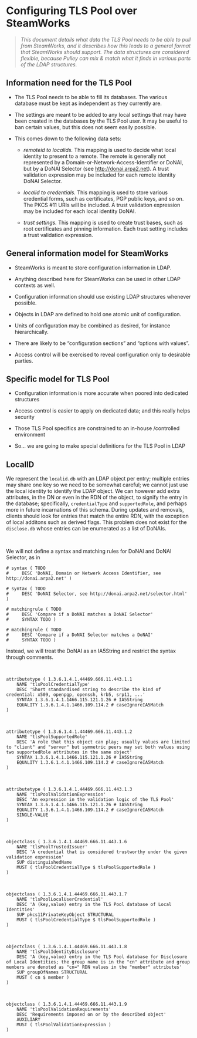 Configuring TLS Pool over SteamWorks
====================================

>   *This document details what data the TLS Pool needs to be able to pull from
>   SteamWorks, and it describes how this leads to a general format that
>   SteamWorks should support. The data structures are considered flexible,
>   because Pulley can mix & match what it finds in various parts of the LDAP
>   structures.*

Information need for the TLS Pool
---------------------------------

-   The TLS Pool needs to be able to fill its databases. The various database
    must be kept as independent as they currently are.

-   The settings are meant to be added to any local settings that may have been
    created in the databases by the TLS Pool user. It may be useful to ban
    certain values, but this does not seem easily possible.

-   This comes down to the following data sets:

    -   *remoteid to localids.* This mapping is used to decide what local
        identity to present to a remote. The remote is generally not represented
        by a Domain-or-Network-Access-Identifier or DoNAI, but by a DoNAI 
        Selector (see http://donai.arpa2.net). A trust validation expression 
        may be included for each remote identity DoNAI Selector.

    -   *localid to credentials.* This mapping is used to store various
        credential forms, such as certificates, PGP public keys, and so on. The
        PKCS \#11 URIs will be included. A trust validation expression may be
        included for each local identity DoNAI.

    -   *trust settings.* This mapping is used to create trust bases, such as
        root certificates and pinning information.  Each trust setting includes
        a trust validation expression.

General information model for SteamWorks
----------------------------------------

-   SteamWorks is meant to store configuration information in LDAP.

-   Anything described here for SteamWorks can be used in other LDAP contexts as
    well.

-   Configuration information should use existing LDAP structures whenever
    possible.

-   Objects in LDAP are defined to hold one atomic unit of configuration.

-   Units of configuration may be combined as desired, for instance
    hierarchically.

-   There are likely to be “configuration sections” and “options with values”.

-   Access control will be exercised to reveal configuration only to desirable
    parties.

Specific model for TLS Pool
---------------------------

-   Configuration information is more accurate when poored into dedicated
    structures

-   Access control is easier to apply on dedicated data; and this really helps
    security

-   Those TLS Pool specifics are constrained to an in-house /controlled
    environment

-   So… we are going to make special definitions for the TLS Pool in LDAP

LocalID
-------

We represent the `localid.db` with an LDAP object per entry; multiple entries
may share one key so we need to be somewhat careful; we cannot just use the
local identity to identify the LDAP object. We can however add extra attributes,
in the DN or even in the RDN of the object, to signify the entry in the
database; specifically, `credentialType` and `supportedRole`, and perhaps more
in future incarnations of this schema. During updates and removals, clients
should look for entries that match the entire RDN, with the exception of local
additons such as derived flags. This problem does not exist for the
`disclose.db` whose entries can be enumerated as a list of DoNAIs.

 

We will not define a syntax and matching rules for DoNAI and DoNAI Selector, as
in

~~~~~~~~~~~~~~~~~~~~~~~~~~~~~~~~~~~~~~~~~~~~~~~~~~~~~~~~~~~~~~~~~~~~~~~~~~~~~~~~
# syntax ( TODO
#     DESC 'DoNAI, Domain or Netwerk Access Identifier, see http://donai.arpa2.net' )

# syntax ( TODO
#     DESC 'DoNAI Selector, see http://donai.arpa2.net/selector.html' )

# matchingrule ( TODO
#     DESC 'Compare if a DoNAI matches a DoNAI Selector'
#     SYNTAX TODO )

# matchingrule ( TODO
#     DESC 'Compare if a DoNAI Selector matches a DoNAI'
#     SYNTAX TODO )
~~~~~~~~~~~~~~~~~~~~~~~~~~~~~~~~~~~~~~~~~~~~~~~~~~~~~~~~~~~~~~~~~~~~~~~~~~~~~~~~

Instead, we will treat the DoNAI as an IA5String and restrict the syntax through
comments.

 

~~~~~~~~~~~~~~~~~~~~~~~~~~~~~~~~~~~~~~~~~~~~~~~~~~~~~~~~~~~~~~~~~~~~~~~~~~~~~~~~
attributetype ( 1.3.6.1.4.1.44469.666.11.443.1.1
    NAME 'tlsPoolCredentialType'
    DESC 'Short standardised string to describe the kind of credential: x509, openpgp, openssh, krb5, srp11, ...'
    SYNTAX 1.3.6.1.4.1.1466.115.121.1.26 # IA5String
    EQUALITY 1.3.6.1.4.1.1466.109.114.2 # caseIgnoreIA5Match
)
~~~~~~~~~~~~~~~~~~~~~~~~~~~~~~~~~~~~~~~~~~~~~~~~~~~~~~~~~~~~~~~~~~~~~~~~~~~~~~~~

 

~~~~~~~~~~~~~~~~~~~~~~~~~~~~~~~~~~~~~~~~~~~~~~~~~~~~~~~~~~~~~~~~~~~~~~~~~~~~~~~~
attributetype ( 1.3.6.1.4.1.44469.666.11.443.1.2
    NAME 'tlsPoolSupportedRole'
    DESC 'A role that this object can play; usually values are limited to "client" and "server" but symmetric peers may set both values using two supportedRole attributes in the same object'
    SYNTAX 1.3.6.1.4.1.1466.115.121.1.26 # IA5String
    EQUALITY 1.3.6.1.4.1.1466.109.114.2 # caseIgnoreIA5Match
)
~~~~~~~~~~~~~~~~~~~~~~~~~~~~~~~~~~~~~~~~~~~~~~~~~~~~~~~~~~~~~~~~~~~~~~~~~~~~~~~~

 

~~~~~~~~~~~~~~~~~~~~~~~~~~~~~~~~~~~~~~~~~~~~~~~~~~~~~~~~~~~~~~~~~~~~~~~~~~~~~~~~
attributetype ( 1.3.6.1.4.1.44469.666.11.443.1.3
    NAME 'tlsPoolValidationExpression'
    DESC 'An expression in the validation logic of the TLS Pool'
    SYNTAX 1.3.6.1.4.1.1466.115.121.1.26 # IA5String
    EQUALITY 1.3.6.1.4.1.1466.109.114.2 # caseIgnoreIA5Match
    SINGLE-VALUE
)
~~~~~~~~~~~~~~~~~~~~~~~~~~~~~~~~~~~~~~~~~~~~~~~~~~~~~~~~~~~~~~~~~~~~~~~~~~~~~~~~

 

~~~~~~~~~~~~~~~~~~~~~~~~~~~~~~~~~~~~~~~~~~~~~~~~~~~~~~~~~~~~~~~~~~~~~~~~~~~~~~~~
objectclass ( 1.3.6.1.4.1.44469.666.11.443.1.6
    NAME 'tlsPoolTrustedIssuer'
    DESC 'A credential that is considered trustworthy under the given validation expression'
    SUP distinguishedName
    MUST ( tlsPoolCredentialType $ tlsPoolSupportedRole )
)
~~~~~~~~~~~~~~~~~~~~~~~~~~~~~~~~~~~~~~~~~~~~~~~~~~~~~~~~~~~~~~~~~~~~~~~~~~~~~~~~

 

~~~~~~~~~~~~~~~~~~~~~~~~~~~~~~~~~~~~~~~~~~~~~~~~~~~~~~~~~~~~~~~~~~~~~~~~~~~~~~~~
objectclass ( 1.3.6.1.4.1.44469.666.11.443.1.7
    NAME 'tlsPoolLocalUserCredential'
    DESC 'A (key,value) entry in the TLS Pool database of Local Identities'
    SUP pkcs11PrivateKeyObject STRUCTURAL
    MUST ( tlsPoolCredentialType $ tlsPoolSupportedRole )
)
~~~~~~~~~~~~~~~~~~~~~~~~~~~~~~~~~~~~~~~~~~~~~~~~~~~~~~~~~~~~~~~~~~~~~~~~~~~~~~~~

 

~~~~~~~~~~~~~~~~~~~~~~~~~~~~~~~~~~~~~~~~~~~~~~~~~~~~~~~~~~~~~~~~~~~~~~~~~~~~~~~~
objectclass ( 1.3.6.1.4.1.44469.666.11.443.1.8
    NAME 'tlsPoolIdentityDisclosure'
    DESC 'A (key,value) entry in the TLS Pool database for Disclosure of Local Identities; the group name is in the "cn" attribute and group members are denoted as "cn=" RDN values in the "member" attributes'
    SUP groupOfNames STRUCTURAL
    MUST ( cn $ member )
)
~~~~~~~~~~~~~~~~~~~~~~~~~~~~~~~~~~~~~~~~~~~~~~~~~~~~~~~~~~~~~~~~~~~~~~~~~~~~~~~~

 

~~~~~~~~~~~~~~~~~~~~~~~~~~~~~~~~~~~~~~~~~~~~~~~~~~~~~~~~~~~~~~~~~~~~~~~~~~~~~~~~
objectclass ( 1.3.6.1.4.1.44469.666.11.443.1.9
    NAME 'tlsPoolValidationRequirements'
    DESC 'Requirements imposed on or by the described object'
    AUXILIARY
    MUST ( tlsPoolValidationExpression )
)
~~~~~~~~~~~~~~~~~~~~~~~~~~~~~~~~~~~~~~~~~~~~~~~~~~~~~~~~~~~~~~~~~~~~~~~~~~~~~~~~

 
